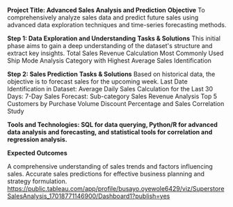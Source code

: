 **Project Title: Advanced Sales Analysis and Prediction**
**Objective**
To comprehensively analyze sales data and predict future sales using advanced data exploration techniques and time-series forecasting methods.

**Step 1: Data Exploration and Understanding**
**Tasks & Solutions**
This initial phase aims to gain a deep understanding of the dataset's structure and extract key insights.
Total Sales Revenue Calculation
Most Commonly Used Ship Mode Analysis
Category with Highest Average Sales Identification

**Step 2: Sales Prediction**
**Tasks & Solutions**
Based on historical data, the objective is to forecast sales for the upcoming week.
Last Date Identification in Dataset:
Average Daily Sales Calculation for the Last 30 Days:
7-Day Sales Forecast:
Sub-category Sales Revenue Analysis
Top 5 Customers by Purchase Volume
Discount Percentage and Sales Correlation Study

**Tools and Technologies: SQL for data querying, Python/R for advanced data analysis and forecasting, and statistical tools for correlation and regression analysis.**

**Expected Outcomes**

A comprehensive understanding of sales trends and factors influencing sales.
Accurate sales predictions for effective business planning and strategy formulation.
https://public.tableau.com/app/profile/busayo.oyewole6429/viz/SuperstoreSalesAnalysis_17018771146900/Dashboard1?publish=yes

